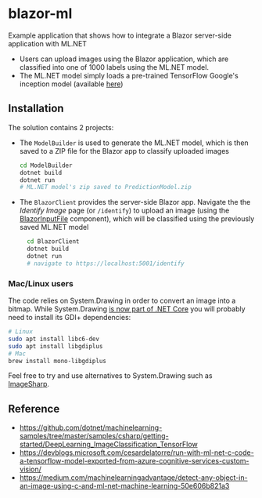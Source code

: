 # blazor-ml

Example application that shows how to integrate a Blazor server-side application with ML.NET

- Users can upload images using the Blazor application, which are classified into one of 1000 labels using the ML.NET model.
- The ML.NET model simply loads a pre-trained TensorFlow Google's inception model (available [here](https://github.com/dotnet/machinelearning-samples/tree/master/samples/csharp/getting-started/DeepLearning_ImageClassification_TensorFlow/ImageClassification/assets/inputs/inception))


## Installation
The solution contains 2 projects:

- The `ModelBuilder` is used to generate the ML.NET model, which is then saved to a ZIP file for the Blazor app to classify uploaded images
  ```bash
  cd ModelBuilder
  dotnet build
  dotnet run
  # ML.NET model's zip saved to PredictionModel.zip
  ```
- The `BlazorClient` provides the server-side Blazor app. Navigate the the *Identify Image* page (or `/identify`) to upload an image (using the [BlazorInputFile](http://blog.stevensanderson.com/2019/09/13/blazor-inputfile/) component), which will be classified using the previously saved ML.NET model
  ```bash
    cd BlazorClient
    dotnet build
    dotnet run
    # navigate to https://localhost:5001/identify
  ```

### Mac/Linux users
The code relies on System.Drawing in order to convert an image into a bitmap. While System.Drawing [is now part of .NET Core](https://www.hanselman.com/blog/HowDoYouUseSystemDrawingInNETCore.aspx) you will probably need to install its GDI+ dependencies:
```bash
# Linux
sudo apt install libc6-dev
sudo apt install libgdiplus
# Mac
brew install mono-libgdiplus
```

Feel free to try and use alternatives to System.Drawing such as [ImageSharp](https://github.com/SixLabors/ImageSharp).

## Reference

- https://github.com/dotnet/machinelearning-samples/tree/master/samples/csharp/getting-started/DeepLearning_ImageClassification_TensorFlow
- https://devblogs.microsoft.com/cesardelatorre/run-with-ml-net-c-code-a-tensorflow-model-exported-from-azure-cognitive-services-custom-vision/
- https://medium.com/machinelearningadvantage/detect-any-object-in-an-image-using-c-and-ml-net-machine-learning-50e606b821a3

